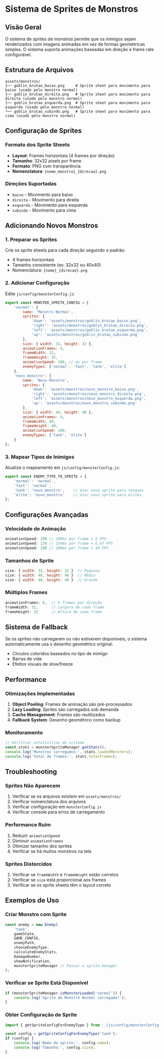 # Sistema de Sprites de Monstros

## Visão Geral

O sistema de sprites de monstros permite que os inimigos sejam renderizados com imagens animadas em vez de formas geométricas simples. O sistema suporta animações baseadas em direção e frame rate configurável.

## Estrutura de Arquivos

```
assets/monstros/
├── goblin_brutao_baixo.png     # Sprite sheet para movimento para baixo (usado pelo monstro normal)
├── goblin_brutao_direita.png   # Sprite sheet para movimento para direita (usado pelo monstro normal)
├── goblin_brutao_esquerda.png  # Sprite sheet para movimento para esquerda (usado pelo monstro normal)
└── goblin_brutao_subindo.png   # Sprite sheet para movimento para cima (usado pelo monstro normal)
```

## Configuração de Sprites

### Formato dos Sprite Sheets

- **Layout**: Frames horizontais (4 frames por direção)
- **Tamanho**: 32x32 pixels por frame
- **Formato**: PNG com transparência
- **Nomenclatura**: `{nome_monstro}_{direcao}.png`

### Direções Suportadas

- `baixo` - Movimento para baixo
- `direita` - Movimento para direita  
- `esquerda` - Movimento para esquerda
- `subindo` - Movimento para cima

## Adicionando Novos Monstros

### 1. Preparar os Sprites

Crie os sprite sheets para cada direção seguindo o padrão:
- 4 frames horizontais
- Tamanho consistente (ex: 32x32 ou 40x40)
- Nomenclatura: `{nome}_{direcao}.png`

### 2. Adicionar Configuração

Edite `js/config/monsterConfig.js`:

```javascript
export const MONSTER_SPRITE_CONFIG = {
    'normal': {
        name: 'Monstro Normal',
        sprites: {
            'down': 'assets/monstros/goblin_brutao_baixo.png',
            'right': 'assets/monstros/goblin_brutao_direita.png',
            'left': 'assets/monstros/goblin_brutao_esquerda.png',
            'up': 'assets/monstros/goblin_brutao_subindo.png'
        },
        size: { width: 32, height: 32 },
        animationFrames: 4,
        frameWidth: 32,
        frameHeight: 32,
        animationSpeed: 200, // ms por frame
        enemyTypes: ['normal', 'fast', 'tank', 'elite']
    },
    'novo_monstro': {
        name: 'Novo Monstro',
        sprites: {
            'down': 'assets/monstros/novo_monstro_baixo.png',
            'right': 'assets/monstros/novo_monstro_direita.png',
            'left': 'assets/monstros/novo_monstro_esquerda.png',
            'up': 'assets/monstros/novo_monstro_subindo.png'
        },
        size: { width: 40, height: 40 },
        animationFrames: 4,
        frameWidth: 40,
        frameHeight: 40,
        animationSpeed: 180,
        enemyTypes: ['tank', 'elite']
    }
};
```

### 3. Mapear Tipos de Inimigos

Atualize o mapeamento em `js/config/monsterConfig.js`:

```javascript
export const ENEMY_TYPE_TO_SPRITE = {
    'normal': 'normal',
    'fast': 'normal', 
    'tank': 'novo_monstro',    // Usar novo sprite para tanques
    'elite': 'novo_monstro'    // Usar novo sprite para elites
};
```

## Configurações Avançadas

### Velocidade de Animação

```javascript
animationSpeed: 200 // 200ms por frame = 5 FPS
animationSpeed: 150 // 150ms por frame = 6.67 FPS
animationSpeed: 100 // 100ms por frame = 10 FPS
```

### Tamanhos de Sprite

```javascript
size: { width: 32, height: 32 }  // Pequeno
size: { width: 40, height: 40 }  // Médio
size: { width: 48, height: 48 }  // Grande
```

### Múltiplos Frames

```javascript
animationFrames: 6,  // 6 frames por direção
frameWidth: 32,      // Largura de cada frame
frameHeight: 32      // Altura de cada frame
```

## Sistema de Fallback

Se os sprites não carregarem ou não estiverem disponíveis, o sistema automaticamente usa o desenho geométrico original:

- Círculos coloridos baseados no tipo de inimigo
- Barras de vida
- Efeitos visuais de slow/freeze

## Performance

### Otimizações Implementadas

1. **Object Pooling**: Frames de animação são pré-processados
2. **Lazy Loading**: Sprites são carregados sob demanda
3. **Cache Management**: Frames são reutilizados
4. **Fallback System**: Desenho geométrico como backup

### Monitoramento

```javascript
// Verificar estatísticas do sistema
const stats = monsterSpriteManager.getStats();
console.log('Monstros carregados:', stats.loadedMonsters);
console.log('Total de frames:', stats.totalFrames);
```

## Troubleshooting

### Sprites Não Aparecem

1. Verificar se os arquivos existem em `assets/monstros/`
2. Verificar nomenclatura dos arquivos
3. Verificar configuração em `monsterConfig.js`
4. Verificar console para erros de carregamento

### Performance Ruim

1. Reduzir `animationSpeed`
2. Diminuir `animationFrames`
3. Otimizar tamanho dos sprites
4. Verificar se há muitos monstros na tela

### Sprites Distorcidos

1. Verificar se `frameWidth` e `frameHeight` estão corretos
2. Verificar se `size` está proporcional aos frames
3. Verificar se os sprite sheets têm o layout correto

## Exemplos de Uso

### Criar Monstro com Sprite

```javascript
const enemy = new Enemy(
    'tank', 
    gameState, 
    GAME_CONFIG, 
    enemyPath, 
    chooseEnemyType, 
    calculateEnemyStats, 
    DamageNumber, 
    showNotification,
    monsterSpriteManager // Passar o sprite manager
);
```

### Verificar se Sprite Está Disponível

```javascript
if (monsterSpriteManager.isMonsterLoaded('normal')) {
    console.log('Sprite do Monstro Normal carregado!');
}
```

### Obter Configuração de Sprite

```javascript
import { getSpriteConfigForEnemyType } from './js/config/monsterConfig.js';

const config = getSpriteConfigForEnemyType('tank');
if (config) {
    console.log('Nome do sprite:', config.name);
    console.log('Tamanho:', config.size);
}
``` 